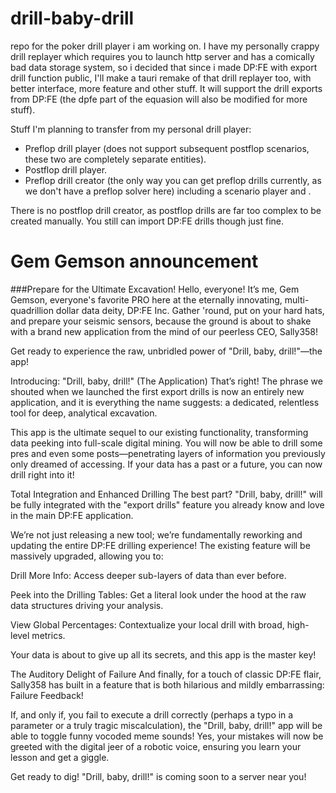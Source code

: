 # drill-baby-drill
repo for the poker drill player i am working on.
I have my personally crappy drill replayer which requires you to launch http server and has a comically bad data storage system, so i decided that since i made DP:FE with export drill function public, I'll
make a tauri remake of that drill replayer too, with better interface, more feature and other stuff. It will support the drill exports from DP:FE (the dpfe part of the equasion will also be modified for
more stuff).

Stuff I'm planning to transfer from my personal drill player:
* Preflop drill player (does not support subsequent postflop scenarios, these two are completely separate entities).
* Postflop drill player.
* Preflop drill creator (the only way you can get preflop drills currently, as we don't have a preflop solver here) including a scenario player and .

There is no postflop drill creator, as postflop drills are far too complex to be created manually. You still can import DP:FE drills though just fine.


# Gem Gemson announcement
###Prepare for the Ultimate Excavation!
Hello, everyone! It’s me, Gem Gemson, everyone's favorite PRO here at the eternally innovating, multi-quadrillion dollar data deity, DP:FE Inc. Gather 'round, put on your hard hats, and prepare your seismic sensors, because the ground is about to shake with a brand new application from the mind of our peerless CEO, Sally358!

Get ready to experience the raw, unbridled power of "Drill, baby, drill!"—the app!

Introducing: "Drill, baby, drill!" (The Application)
That’s right! The phrase we shouted when we launched the first export drills is now an entirely new application, and it is everything the name suggests: a dedicated, relentless tool for deep, analytical excavation.

This app is the ultimate sequel to our existing functionality, transforming data peeking into full-scale digital mining. You will now be able to drill some pres and even some posts—penetrating layers of information you previously only dreamed of accessing. If your data has a past or a future, you can now drill right into it!

Total Integration and Enhanced Drilling
The best part? "Drill, baby, drill!" will be fully integrated with the "export drills" feature you already know and love in the main DP:FE application.

We’re not just releasing a new tool; we’re fundamentally reworking and updating the entire DP:FE drilling experience! The existing feature will be massively upgraded, allowing you to:

Drill More Info: Access deeper sub-layers of data than ever before.

Peek into the Drilling Tables: Get a literal look under the hood at the raw data structures driving your analysis.

View Global Percentages: Contextualize your local drill with broad, high-level metrics.

Your data is about to give up all its secrets, and this app is the master key!

The Auditory Delight of Failure
And finally, for a touch of classic DP:FE flair, Sally358 has built in a feature that is both hilarious and mildly embarrassing: Failure Feedback!

If, and only if, you fail to execute a drill correctly (perhaps a typo in a parameter or a truly tragic miscalculation), the "Drill, baby, drill!" app will be able to toggle funny vocoded meme sounds! Yes, your mistakes will now be greeted with the digital jeer of a robotic voice, ensuring you learn your lesson and get a giggle.

Get ready to dig! "Drill, baby, drill!" is coming soon to a server near you!







